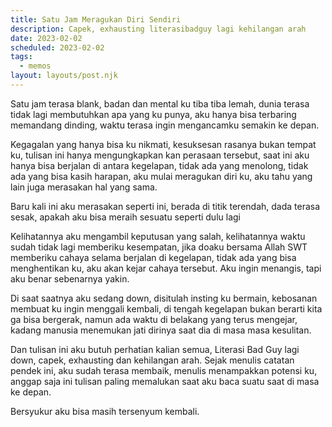 ```yaml
---
title: Satu Jam Meragukan Diri Sendiri
description: Capek, exhausting literasibadguy lagi kehilangan arah
date: 2023-02-02
scheduled: 2023-02-02
tags:
  - memos
layout: layouts/post.njk
---
```


Satu jam terasa blank, badan dan mental ku tiba tiba lemah, dunia terasa tidak lagi membutuhkan apa yang ku punya, aku hanya bisa terbaring memandang dinding, waktu terasa ingin mengancamku semakin ke depan.

Kegagalan yang hanya bisa ku nikmati, kesuksesan rasanya bukan tempat ku, tulisan ini hanya mengungkapkan kan perasaan tersebut, saat ini aku hanya bisa berjalan di antara kegelapan, tidak ada yang menolong, tidak ada yang bisa kasih harapan, aku mulai meragukan diri ku, aku tahu yang lain juga merasakan hal yang sama.

Baru kali ini aku merasakan seperti ini, berada di titik terendah, dada terasa sesak, apakah aku bisa meraih sesuatu seperti dulu lagi

Kelihatannya aku mengambil keputusan yang salah, kelihatannya waktu sudah tidak lagi memberiku kesempatan, jika doaku bersama Allah SWT memberiku cahaya selama berjalan di kegelapan, tidak ada yang bisa menghentikan ku, aku akan kejar cahaya tersebut. Aku ingin menangis, tapi aku benar sebenarnya yakin.

Di saat saatnya aku sedang down, disitulah insting ku bermain, kebosanan membuat ku ingin menggali kembali, di tengah kegelapan bukan berarti kita ga bisa bergerak, namun ada waktu di belakang yang terus mengejar, kadang manusia menemukan jati dirinya saat dia di masa masa kesulitan.

Dan tulisan ini aku butuh perhatian kalian semua, Literasi Bad Guy lagi down, capek, exhausting dan kehilangan arah. Sejak menulis catatan pendek ini, aku sudah terasa membaik, menulis menampakkan potensi ku, anggap saja ini tulisan paling memalukan saat aku baca suatu saat di masa ke depan.

Bersyukur aku bisa masih tersenyum kembali.




